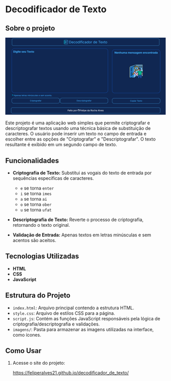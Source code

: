 # Decodificador de Texto

## Sobre o projeto

![Web 1](https://github.com/feliperalves21/decodificador_de_texto/blob/master/assets/tela_decodificador.png)

Este projeto é uma aplicação web simples que permite criptografar e descriptografar textos usando uma técnica básica de substituição de caracteres. O usuário pode inserir um texto no campo de entrada e escolher entre as opções de "Criptografar" e "Descriptografar". O texto resultante é exibido em um segundo campo de texto.

## Funcionalidades

- **Criptografia de Texto:** Substitui as vogais do texto de entrada por sequências específicas de caracteres.
  - `e` se torna `enter`
  - `i` se torna `imes`
  - `a` se torna `ai`
  - `o` se torna `ober`
  - `u` se torna `ufat`

- **Descriptografia de Texto:** Reverte o processo de criptografia, retornando o texto original.

- **Validação de Entrada:** Apenas textos em letras minúsculas e sem acentos são aceitos.

## Tecnologias Utilizadas

- **HTML**
- **CSS** 
- **JavaScript** 

## Estrutura do Projeto

- `index.html`: Arquivo principal contendo a estrutura HTML.
- `style.css`: Arquivo de estilos CSS para a página.
- `script.js`: Contém as funções JavaScript responsáveis pela lógica de criptografia/descriptografia e validações.
- `imagens/`: Pasta para armazenar as imagens utilizadas na interface, como ícones.

## Como Usar

1. Acesse o site do projeto:

   https://feliperalves21.github.io/decodificador_de_texto/
